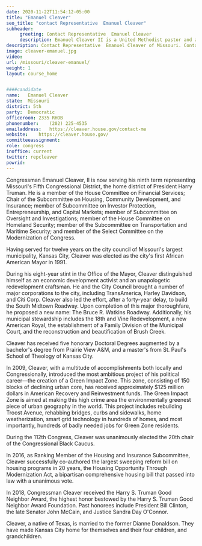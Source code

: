 ```yaml
---
date: 2020-11-22T11:54:12-05:00
title: "Emanuel Cleaver"
seo_title: "contact Representative  Emanuel Cleaver"
subheader:
     greeting: Contact Representative  Emanuel Cleaver 
     description: Emanuel Cleaver II is a United Methodist pastor and an American politician who is a member of the U.S. House of Representatives. Cleaver represents Missouri's 5th congressional district, elected in 2005.
description: Contact Representative  Emanuel Cleaver of Missouri. Contact information for Emanuel Cleaver includes email address, phone number, and mailing address.
image: cleaver-emanuel.jpg
video: 
url: /missouri/cleaver-emanuel/
weight: 1
layout: course_home


####candidate
name:	Emanuel Cleaver
state:	Missouri
district: 5th
party:	Democratic
officeroom:	2335 RHOB
phonenumber:	(202) 225-4535
emailaddress:	https://cleaver.house.gov/contact-me
website:	https://cleaver.house.gov/
committeeassignment: 
role: congress
inoffice: current
twitter: repcleaver
powrid: 
---
```


Congressman Emanuel Cleaver, II is now serving his ninth term representing Missouri's Fifth Congressional District, the home district of President Harry Truman. He is a member of the House Committee on Financial Services; Chair of the Subcommittee on Housing, Community Development, and Insurance; member of Subcommittee on Investor Protection, Entrepreneurship, and Capital Markets; member of Subcommittee on Oversight and Investigations; member of the House Committee on Homeland Security; member of the Subcommittee on Transportation and Maritime Security; and member of the Select Committee on the Modernization of Congress.

Having served for twelve years on the city council of Missouri's largest municipality, Kansas City, Cleaver was elected as the city's first African American Mayor in 1991.

During his eight-year stint in the Office of the Mayor, Cleaver distinguished himself as an economic development activist and an unapologetic redevelopment craftsman. He and the City Council brought a number of major corporations to the city, including TransAmerica, Harley Davidson, and Citi Corp. Cleaver also led the effort, after a forty-year delay, to build the South Midtown Roadway. Upon completion of this major thoroughfare, he proposed a new name: The Bruce R. Watkins Roadway. Additionally, his municipal stewardship includes the 18th and Vine Redevelopment, a new American Royal, the establishment of a Family Division of the Municipal Court, and the reconstruction and beautification of Brush Creek.

Cleaver has received five honorary Doctoral Degrees augmented by a bachelor's degree from Prairie View A&M, and a master's from St. Paul's School of Theology of Kansas City.

In 2009, Cleaver, with a multitude of accomplishments both locally and Congressionally, introduced the most ambitious project of his political career—the creation of a Green Impact Zone. This zone, consisting of 150 blocks of declining urban core, has received approximately $125 million dollars in American Recovery and Reinvestment funds. The Green Impact Zone is aimed at making this high crime area the environmentally greenest piece of urban geography in the world. This project includes rebuilding Troost Avenue, rehabbing bridges, curbs and sidewalks, home weatherization, smart grid technology in hundreds of homes, and most importantly, hundreds of badly needed jobs for Green Zone residents.

During the 112th Congress, Cleaver was unanimously elected the 20th chair of the Congressional Black Caucus.

In 2016, as Ranking Member of the Housing and Insurance Subcommittee, Cleaver successfully co-authored the largest sweeping reform bill on housing programs in 20 years, the Housing Opportunity Through Modernization Act, a bipartisan comprehensive housing bill that passed into law with a unanimous vote.

In 2018, Congressman Cleaver received the Harry S. Truman Good Neighbor Award, the highest honor bestowed by the Harry S. Truman Good Neighbor Award Foundation. Past honorees include President Bill Clinton, the late Senator John McCain, and Justice Sandra Day O'Connor.

Cleaver, a native of Texas, is married to the former Dianne Donaldson. They have made Kansas City home for themselves and their four children, and grandchildren.